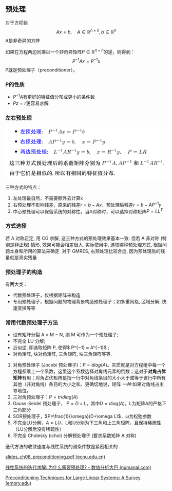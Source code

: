 ## 预处理

对于方程组
$$
Ax=b,\quad A\in \mathbb{R}^{n\times n},\, b\in \mathbb{R}^n
$$
A是非奇异的方阵

如果在方程两边同乘以一个非奇异矩阵$P\in\mathbb{R}^{n\times n}$的逆，则得到：
$$
P^{-1}Ax=P^{-1}x
$$
P就是预处理子（preconditioner）。

### P的性质

- $P^{-1}A$有更好的特征值分布或更小的条件数
- $Pz=r$更容易求解



### 左右预处理

![image-20220404161744410](../imags/image-20220404161744410.png)

三种方式的特点：

1. 左处理最自然，不需要额外去计算x
2. 右预处理不影响残差，原来的残差$r=b-Ax$，预处理后残差$r=b-AP^{-1}y$
3. 中心预处理可以保留系统的对称性，当A对称时，可以选择对称矩阵$P=LL^T$



### 方式选择

若 A 对称正定, 用 CG 求解, 这三种方式的预处理效果基本一致. 但若 A 非对称 (特别是非正规) 情形, 效果可能会相差很大. 实际使用中, 选取哪种预处理方式, 根据问题本身和所用的算法来确定. 对于 GMRES, 右预处理比较合适, 因为预处理后的残量就是真实残量



### 预处理子的构造

有两大类：

- 代数预处理子，仅根据矩阵来构造
- 专用预处理子，根据问题的物理背景构造预处理子；如多重网格, 区域分解, 快速变换等等

### 常用代数预处理子方法

- 设有矩阵分裂 A = M − N, 则 M 可作为一个预处理子; 
- 不完全 LU 分解; 
- 近似逆, 即选取矩阵 P, 使得$ P^{−1} ≈ A^{−1}$ ;
- 对角矩阵, 块对角矩阵, 三角矩阵, 块三角矩阵等等.



1. 对角预处理子 (Jocobi 预处理子)：$P=diag(A)$。实质就是对方程组中每一个方程都乘上一个系数，这里这个系数选择对角线元素的倒数；这对于**对角占优矩阵**有用；对角占优矩阵是指一行中对角线条目的大小大于或等于该行中所有其他（非对角线）条目的大小之和。更确切地说，矩阵 *一种* 如果对角线占主导地位。
2. 三对角预处理子：$P=tridiag(A)$
3. Gauss-Seidel 预处理子， $P=D+L$，其中$D=diag(A)$，L为矩阵A的严格下三角部分
4. SOR预处理子，$P=\frac{1}{\omega}(D+\omega L)$，ω为松弛参数
5. 不完全LU分解，$A\approx LU$，L和U分别为下三角和上三角矩阵，且保持稀疏性（LU分解后没有稀疏性）
6. 不完全 Cholesky (ichol) 分解预处理子 (要求系数矩阵 A 对称)



迭代方法的收敛速度与线性系统的谱条件数是紧密相关的





[slides_ch08_preconditioning.pdf (ecnu.edu.cn)](https://math.ecnu.edu.cn/~jypan/Teaching/MatrixComp/slides_ch08_preconditioning.pdf)

[线性系统的迭代求解: 为什么需要预处理? - 数值分析大巴 (numanal.com)](https://numanal.com/why-preconditioning/)

[Preconditioning Techniques for Large Linear Systems: A Survey (emory.edu)](http://www.mathcs.emory.edu/~benzi/Web_papers/survey.pdf)